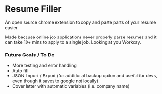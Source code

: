 # Resume Filler

An open source chrome extension to copy and paste parts of your resume easier.

Made because online job applications never properly parse resumes and it can take 10+ mins to apply to a single job. Looking at you Workday.

### Future Goals / To Do

- More testing and error handling
- Auto fill
- JSON Import / Export (for additional backup option and useful for devs, even though it saves to google not locally)
- Cover letter with automatic variables (i.e. company name)
